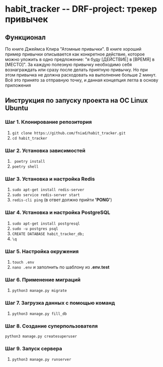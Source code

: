 # habit_tracker -- DRF-project: трекер привычек

## Функционал

По книге Джеймса Клира "Атомные привычки". В книге хороший пример привычки описывается как конкретное действие, которое можно уложить в одно предложение: "я буду [ДЕЙСТВИЕ] в [ВРЕМЯ] в [МЕСТО]". За каждую полезную привычку необходимо себя вознаграждать или сразу после делать приятную привычку. Но при этом привычка не должна расходовать на выполнение больше 2 минут.
Всё это принято за отправную точку, и данная концепция легла в основу приложения


## Инструкция по запуску проекта на ОС Linux Ubuntu

### Шаг 1. Клонирование репозитория

1. ```git clone https://github.com/fniad/habit_tracker.git```
2. ```cd habit_tracker```

### Шаг 2. Установка зависимостей

1. ``` poetry install```
2. ```poetry shell```

### Шаг 3. Установка и настройка Redis

1. ```sudo apt-get install redis-server```
2. ```sudo service redis-server start```
3. ```redis-cli ping``` (в ответ должно прийти **'PONG'**)

### Шаг 4. Установка и настройка PostgreSQL

1. ```sudo apt-get install postgresql```
2. ```sudo -u postgres psql```
3. ```CREATE DATABASE habit_tracker_db;```
4. ```\q```

### Шаг 5. Настройка окружения

1. ```touch .env```
2. ```nano .env``` и заполнить по шаблону из **.env.test**

### Шаг 6. Применение миграций

1. ```python3 manage.py migrate```

### Шаг 7. Загрузка данных с помощью команд 

1. ```python3 manage.py fill_db```

### Шаг 8. Создание суперпользователя

```python3 manage.py createsuperuser```

### Шаг 9. Запуск сервера
1. ```python3 manage.py runserver```
